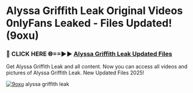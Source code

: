 # Alyssa Griffith Leak Original Videos 0nlyFans Leaked - Files Updated! (9oxu)

<h3>🔴 CLICK HERE 🌐==►► <a href="https://tinyurl.com/ms9xzufz" rel="nofollow">Alyssa Griffith Leak Updated Files</a></h3>

Get Alyssa Griffith Leak and all content. Now you can access all videos and pictures of Alyssa Griffith Leak. New Updated Files 2025!

[![9oxu](https://i.imgur.com/ppqm5kG.gif)](https://tinyurl.com/ms9xzufz)
alyssa griffith leak